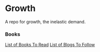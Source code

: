 # Growth

A repo for growth, the inelastic demand.


### Books
[List of Books To Read](books.md)
[List of Blogs To Follow](blogs.md)
